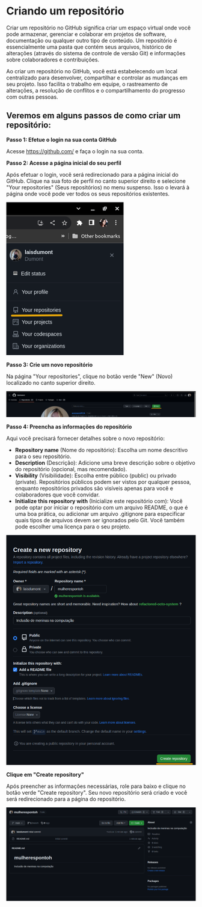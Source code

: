# Criando um repositório

Criar um repositório no GitHub significa criar um espaço virtual onde você pode armazenar, gerenciar e colaborar em projetos de software, documentação ou qualquer outro tipo de conteúdo. Um repositório é essencialmente uma pasta que contém seus arquivos, histórico de alterações (através do sistema de controle de versão Git) e informações sobre colaboradores e contribuições.

Ao criar um repositório no GitHub, você está estabelecendo um local centralizado para desenvolver, compartilhar e controlar as mudanças em seu projeto. Isso facilita o trabalho em equipe, o rastreamento de alterações, a resolução de conflitos e o compartilhamento do progresso com outras pessoas. 

## Veremos em alguns passos de como criar um repositório:

**Passo 1: Efetue o login na sua conta GitHub**

Acesse https://github.com/ e faça o login na sua conta.

**Passo 2: Acesse a página inicial do seu perfil**

Após efetuar o login, você será redirecionado para a página inicial do GitHub. Clique na sua foto de perfil no canto superior direito e selecione "Your repositories" (Seus repositórios) no menu suspenso. Isso o levará à página onde você pode ver todos os seus repositórios existentes.

![menu suspenso](img/seus_repositorios.png)

**Passo 3: Crie um novo repositório**

Na página "Your repositories", clique no botão verde "New" (Novo) localizado no canto superior direito.

![new](img/novo_repositorio.png)


**Passo 4: Preencha as informações do repositório**

Aqui você precisará fornecer detalhes sobre o novo repositório:

- **Repository name** (Nome do repositório): Escolha um nome descritivo para o seu repositório.
- **Description** (Descrição): Adicione uma breve descrição sobre o objetivo do repositório (opcional, mas recomendado).
- **Visibility** (Visibilidade): Escolha entre público (public) ou privado (private). Repositórios públicos podem ser vistos por qualquer pessoa, enquanto repositórios privados são visíveis apenas para você e colaboradores que você convidar.
- **Initialize this repository with** (Inicialize este repositório com): Você pode optar por iniciar o repositório com um arquivo README, o que é uma boa prática, ou adicionar um arquivo .gitignore para especificar quais tipos de arquivos devem ser ignorados pelo Git. Você também pode escolher uma licença para o seu projeto.

![create](img/criar_repositorio.png)

**Clique em "Create repository"**

Após preencher as informações necessárias, role para baixo e clique no botão verde "Create repository". Seu novo repositório será criado e você será redirecionado para a página do repositório.

![menu suspenso](img/repositorio_criado.png)
